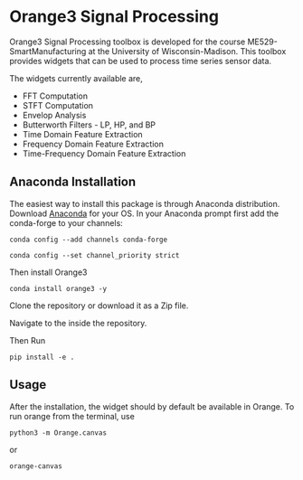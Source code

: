 # Orange3 Signal Processing

Orange3 Signal Processing toolbox is developed for the course ME529-SmartManufacturing at the University of Wisconsin-Madison.
This toolbox provides widgets that can be used to process time series sensor data.

The widgets currently available are,

- FFT Computation
- STFT Computation
- Envelop Analysis
- Butterworth Filters - LP, HP, and BP
- Time Domain Feature Extraction
- Frequency Domain Feature Extraction
- Time-Frequency Domain Feature Extraction

## Anaconda Installation

The easiest way to install this package is through Anaconda distribution. Download [Anaconda](https://docs.anaconda.com/anaconda/install/) for your OS.
In your Anaconda prompt first add the conda-forge to your channels:

```shell
conda config --add channels conda-forge
```

```shell
conda config --set channel_priority strict
```

Then install Orange3

```shell
conda install orange3 -y
```

Clone the repository or download it as a Zip file.

Navigate to the inside the repository.

Then Run

```shell
pip install -e .
```

## Usage

After the installation, the widget should by default be available in Orange. To run orange from the terminal, use

```shell
python3 -m Orange.canvas
```

or

```shell
orange-canvas
```
